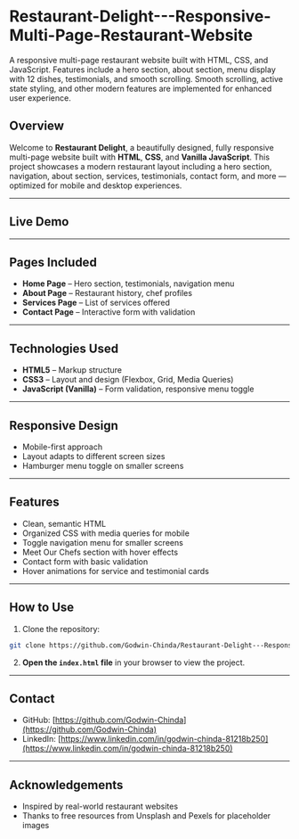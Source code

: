# Restaurant-Delight---Responsive-Multi-Page-Restaurant-Website
A responsive multi-page restaurant website built with HTML, CSS, and JavaScript. Features include a hero section, about section, menu display with 12 dishes, testimonials, and smooth scrolling. Smooth scrolling, active state styling, and other modern features are implemented for enhanced user experience.

## Overview

Welcome to **Restaurant Delight**, a beautifully designed, fully responsive multi-page website built with **HTML**, **CSS**, and **Vanilla JavaScript**. This project showcases a modern restaurant layout including a hero section, navigation, about section, services, testimonials, contact form, and more — optimized for mobile and desktop experiences.

---

## Live Demo
<!-- 
[Live Preview](#)  
> *(Click to view the live project!)* -->

---

## Pages Included

- **Home Page** – Hero section, testimonials, navigation menu
- **About Page** – Restaurant history, chef profiles
- **Services Page** – List of services offered
- **Contact Page** – Interactive form with validation

---

## Technologies Used

- **HTML5** – Markup structure
- **CSS3** – Layout and design (Flexbox, Grid, Media Queries)
- **JavaScript (Vanilla)** – Form validation, responsive menu toggle

---

## Responsive Design

- Mobile-first approach
- Layout adapts to different screen sizes
- Hamburger menu toggle on smaller screens

---

## Features

- Clean, semantic HTML
- Organized CSS with media queries for mobile
- Toggle navigation menu for smaller screens
- Meet Our Chefs section with hover effects
- Contact form with basic validation
- Hover animations for service and testimonial cards

---

## How to Use

1. Clone the repository:

```bash
git clone https://github.com/Godwin-Chinda/Restaurant-Delight---Responsive-Multi-Page-Restaurant-Website.git
```

2. **Open the `index.html` file** in your browser to view the project.

---

## Contact

- GitHub: [https://github.com/Godwin-Chinda](https://github.com/Godwin-Chinda)
- LinkedIn: [https://www.linkedin.com/in/godwin-chinda-81218b250](https://www.linkedin.com/in/godwin-chinda-81218b250)

---

## Acknowledgements
- Inspired by real-world restaurant websites
- Thanks to free resources from Unsplash and Pexels for placeholder images